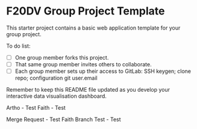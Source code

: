 # F20DV Group Project Template

This starter project contains a basic web application template for your group project.

To do list:
 - [ ] One group member forks this project.
 - [ ] That same group member invites others to collaborate.
 - [ ] Each group member sets up their access to GitLab: SSH keygen; clone repo; configuration git user.email

Remember to keep this README file updated as you develop your interactive data visualisation dashboard.

Artho - Test
Faith - Test

Merge Request - Test
Faith Branch Test - Test